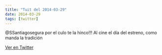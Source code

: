 ```yaml
---
title: "Tuit del 2014-03-29"
date: 2014-03-29
tags: [twitter]
---
```


@SSantiagosegura por el culo te la hinco!!! Al cine el día del estreno, como manda la tradición



[Ver en Twitter](https://twitter.com/i/web/status/450030733667860480)
